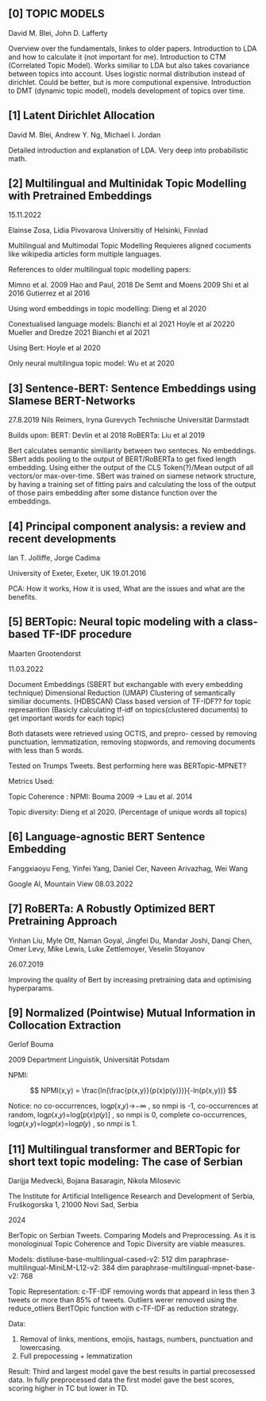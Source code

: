 

## [0] TOPIC MODELS

David M. Blei, John D. Lafferty

Overview over the fundamentals, linkes to older papers. 
Introduction to LDA and how to calculate it (not important for me).
Introduction to CTM (Correlated Topic Model). Works similiar to LDA but also takes covariance between topics into account. Uses logistic normal distribution instead of dirichlet. Could be better, but is more computional expensive.
Introduction to DMT (dynamic topic model), models development of topics over time.


## [1] Latent Dirichlet Allocation

David M. Blei, Andrew Y. Ng, Michael I. Jordan

Detailed introduction and explanation of LDA. Very deep into probabilistic math.


## [2] Multilingual and Multinidak Topic Modelling with Pretrained Embeddings
15.11.2022

Elainse Zosa, Lidia Pivovarova
Universitiy of Helsinki, Finnlad

Multilingual and Multimodal Topic Modelling
Requieres aligned cocuments like wikipedia articles form multiple languages.




References to older multilingual topic modelling papers:

Mimno et al. 2009
Hao and Paul, 2018
De Semt and Moens 2009
Shi et al 2016
Gutierrez et al 2016

Using word embeddings in topic modelling:
Dieng et al 2020

Conextualised language models:
Bianchi et al 2021
Hoyle et al 20220
Mueller and Dredze 2021
Bianchi et al 2021

Using Bert:
Hoyle et al 2020

Only neural multilingua topic model:
Wu et at 2020


## [3] Sentence-BERT: Sentence Embeddings using SIamese BERT-Networks
27.8.2019
Nils Reimers, Iryna Gurevych
Technische Universität Darmstadt

Builds upon:
BERT: Devlin et al 2018
RoBERTa: Liu et al 2019

Bert calculates semantic similiarity between two senteces. No embeddings. 
SBert adds pooling to the output of BERT/RoBERTa to get fixed length embedding.
Using either the output of the CLS Token(?)/Mean output of all vectors/or max-over-time.
SBert was trained on siamese network structure, by having a training set of fitting pairs and calculating the loss of the output of those pairs embedding after some distance function over the embeddings.


## [4] Principal component analysis: a review and recent developments
Ian T. Jolliffe, Jorge Cadima

University of Exeter, Exeter, UK
19.01.2016

PCA:
How it works,
How it is used,
What are the issues and what are the benefits.

## [5] BERTopic: Neural topic modeling with a class-based TF-IDF procedure
Maarten Grootendorst

11.03.2022


Document Embeddings (SBERT but exchangable with every embedding technique)
Dimensional Reduction (UMAP)
Clustering of semantically similiar documents. (HDBSCAN)
Class based version of TF-IDF?? for topic represantion
(Basicly calculating tf-idf on topics(clustered documents) to get important words for each topic)


Both
datasets were retrieved using OCTIS, and prepro-
cessed by removing punctuation, lemmatization, removing stopwords, and removing documents with
less than 5 words.

Tested on Trumps Tweets. Best performing here was BERTopic-MPNET?

Metrics Used:

Topic Coherence : NPMI: Bouma 2009
-> Lau et al. 2014

Topic diversity:
Dieng et al 2020.
(Percentage of unique words all topics)



## [6] Language-agnostic BERT Sentence Embedding

Fanggxiaoyu Feng, Yinfei Yang, Daniel Cer, Naveen Arivazhag, Wei Wang

Google AI, Mountain View
08.03.2022

## [7] RoBERTa: A Robustly Optimized BERT Pretraining Approach

Yinhan Liu, Myle Ott, Naman Goyal, Jingfei Du, Mandar Joshi, Danqi Chen, Omer Levy, Mike Lewis, Luke Zettlemoyer, Veselin Stoyanov

26.07.2019

Improving the quality of Bert by increasing pretraining data and optimising hyperparams.


## [9] Normalized (Pointwise) Mutual Information in Collocation Extraction

Gerlof Bouma

2009
Department Linguistik, Universität Potsdam

NPMI:

$$ 
NPMI(x,y) = \frac{ln(\frac{p(x,y)}{p(x)p(y)})}{-ln(p(x,y))}
$$

Notice:
no co-occurrences, log𝑝(𝑥,𝑦)→−∞
, so nmpi is -1,
co-occurrences at random, log𝑝(𝑥,𝑦)=log[𝑝(𝑥)𝑝(𝑦)]
, so nmpi is 0,
complete co-occurrences, log𝑝(𝑥,𝑦)=log𝑝(𝑥)=log𝑝(𝑦)
, so nmpi is 1.


## [11] Multilingual transformer and BERTopic for short text topic modeling: The case of Serbian

Darijja Medvecki, Bojana Basaragin, Nikola Milosevic

The Institute for Artificial Intelligence Research and Development of Serbia, Fruškogorska 1,
21000 Novi Sad, Serbia

2024


BerTopic on Serbian Tweets. Comparing Models and Preprocessing. As it is monologinual Topic Coherence and Topic Diversity are viable measures.

Models:
distiluse-base-multilingual-cased-v2: 512 dim
paraphrase-multilingual-MiniLM-L12-v2: 384 dim
paraphrase-multilingual-mpnet-base-v2: 768

Topic Representation:
c-TF-IDF
removing words that appeard in less then 3 tweets or more than 85% of tweets.
Outliers werer removed using the reduce_otliers BertTOpic function with c-TF-IDF as reduction strategy.

Data:

1. Removal of links, mentions, emojis, hastags, numbers, punctuation and lowercasing.
2. Full prepocessing + lemmatization


Result:
Third and largest model gave the best results in partial precosessed data.
In fully preprocessed data the first model gave the best scores, scoring higher in TC but lower in TD.